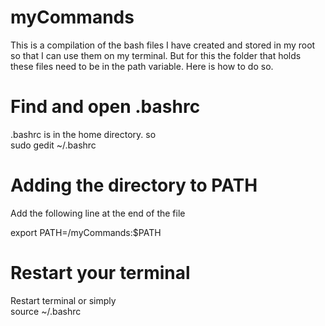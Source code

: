 # myCommands

This is a compilation of the bash files I have created and stored in my root so that I can use them on my terminal.
But for this the folder that holds these files need to be in the path variable. Here is how to do so.

# Find and open .bashrc
.bashrc is in the home directory. so <br>
	sudo gedit ~/.bashrc

# Adding the directory to PATH
Add the following line at the end of the file

export PATH=/myCommands:$PATH 

# Restart your terminal
Restart terminal or simply <br>
	source ~/.bashrc
